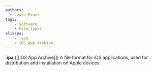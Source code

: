 ```yaml
---
authors:
  - Lewis Evans
tags:
    - Software
    - File_types
aliases:
    - .ipa
    - iOS App Archive
---
```

**.ipa** ([[iOS App Archive]]) A file format for iOS applications, used for distribution and installation on Apple devices.
